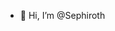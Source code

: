 - 👋 Hi, I’m @Sephiroth

<!---
Orangewithsugar/Orangewithsugar is a ✨ special ✨ repository because its `README.md` (this file) appears on your GitHub profile.
You can click the Preview link to take a look at your changes.
--->
